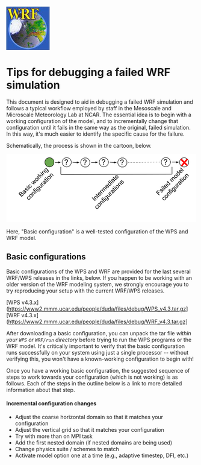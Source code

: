 ![WRF logo](/assets/images/wrf_logo.jpg)

# Tips for debugging a failed WRF simulation

This document is designed to aid in debugging a failed WRF simulation and
follows a typical workflow employed by staff in the Mesoscale and Microscale
Meteorology Lab at NCAR. The essential idea is to begin with a working
configuration of the model, and to incrementally change that configuration until
it fails in the same way as the original, failed simulation. In this way, it's
much easier to identify the specific cause for the failure.

Schematically, the process is shown in the cartoon, below.

![High-level debugging schematic](/assets/images/debug_overview.svg)

Here, "Basic configuration" is a well-tested configuration of the WPS and WRF
model.

## Basic configurations

Basic configurations of the WPS and WRF are provided for the last several
WRF/WPS releases in the links, below. If you happen to be working with an older
version of the WRF modeling system, we strongly encourage you to try reproducing
your setup with the current WRF/WPS releases.

[WPS v4.3.x](https://www2.mmm.ucar.edu/people/duda/files/debug/WPS_v4.3.tar.gz]
[WRF v4.3.x](https://www2.mmm.ucar.edu/people/duda/files/debug/WRF_v4.3.tar.gz]

After downloading a basic configuration, you can unpack the tar file *within
your `WPS` or `WRF/run` directory* before trying to run the WPS programs or the
WRF model. It's critically important to verify that the basic configuration runs
successfully on your system using just a single processor -- without verifying
this, you won't have a known-working configuration to begin with!

Once you have a working basic configuration, the suggested sequence of steps
to work towards your configuration (which is not working) is as follows. Each
of the steps in the outline below is a link to more detailed information about
that step.

#### Incremental configuration changes
- Adjust the coarse horizontal domain so that it matches your configuration
- Adjust the vertical grid so that it matches your configuration
- Try with more than on MPI task
- Add the first nested domain (if nested domains are being used)
- Change physics suite / schemes to match
- Activate model option one at a time (e.g., adaptive timestep, DFI, etc.)

